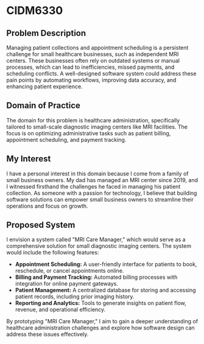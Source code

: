 # CIDM6330

## **Problem Description**
Managing patient collections and appointment scheduling is a persistent challenge for small healthcare businesses, such as independent MRI centers. These businesses often rely on outdated systems or manual processes, which can lead to inefficiencies, missed payments, and scheduling conflicts. A well-designed software system could address these pain points by automating workflows, improving data accuracy, and enhancing patient experience.

## **Domain of Practice**
The domain for this problem is healthcare administration, specifically tailored to small-scale diagnostic imaging centers like MRI facilities. The focus is on optimizing administrative tasks such as patient billing, appointment scheduling, and payment tracking.

## **My Interest**
I have a personal interest in this domain because I come from a family of small business owners. My dad has managed an MRI center since 2019, and I witnessed firsthand the challenges he faced in managing his patient collection. As someone with a passion for technology, I believe that building software solutions can empower small business owners to streamline their operations and focus on growth.

## **Proposed System**
I envision a system called "MRI Care Manager," which would serve as a comprehensive solution for small diagnostic imaging centers. The system would include the following features:

- **Appointment Scheduling:** A user-friendly interface for patients to book, reschedule, or cancel appointments online.
- **Billing and Payment Tracking:** Automated billing processes with integration for online payment gateways.
- **Patient Management:** A centralized database for storing and accessing patient records, including prior imaging history.
- **Reporting and Analytics:** Tools to generate insights on patient flow, revenue, and operational efficiency.

By prototyping "MRI Care Manager," I aim to gain a deeper understanding of healthcare administration challenges and explore how software design can address these issues effectively.
